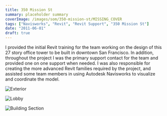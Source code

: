 ```yaml
---
title: 350 Mission St
summary: placeholder summary
coverImage: /images/som/350-mission-st/MISSING_COVER
tags: ["Navisworks", "Revit", "Revit Support", "350 Mission St"]
date: "2011-06-01"
draft: true
---
```


I provided the initial Revit training for the team working on the design of this 27 story office tower to be built in downtown San Francisco. In addition, throughout the project I was the primary support contact for the team and provided one on one support when needed. I was also responsible for creating the more advanced Revit families required by the project, and assisted some team members in using Autodesk Navisworks to visualize and coordinate the model.

![Exterior](/images/som/350-mission-st/350-Mission-Exterior.jpg)

![Lobby](/images/som/350-mission-st/350-Mission-Lobby.jpg)

![Building Section](/images/som/350-mission-st/building-section.jpg)
